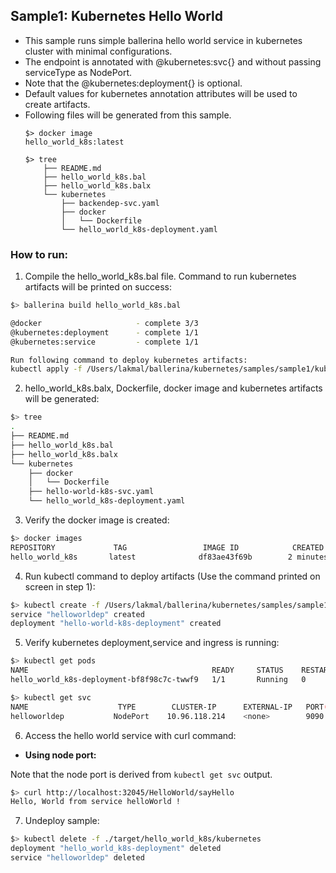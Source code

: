 ## Sample1: Kubernetes Hello World

- This sample runs simple ballerina hello world service in kubernetes cluster with minimal configurations. 
- The endpoint is annotated with @kubernetes:svc{} and without passing serviceType as NodePort. 
- Note that the @kubernetes:deployment{} is optional.
- Default values for kubernetes annotation attributes will be used to create artifacts.
- Following files will be generated from this sample.
    ``` 
    $> docker image
    hello_world_k8s:latest
    
    $> tree
        ├── README.md
        ├── hello_world_k8s.bal
        ├── hello_world_k8s.balx
        └── kubernetes
            ├── backendep-svc.yaml
            ├── docker
            │   └── Dockerfile
            └── hello_world_k8s-deployment.yaml
    ```
### How to run:

1. Compile the  hello_world_k8s.bal file. Command to run kubernetes artifacts will be printed on success:
```bash
$> ballerina build hello_world_k8s.bal

@docker                     - complete 3/3
@kubernetes:deployment      - complete 1/1
@kubernetes:service         - complete 1/1

Run following command to deploy kubernetes artifacts: 
kubectl apply -f /Users/lakmal/ballerina/kubernetes/samples/sample1/kubernetes/
```

2. hello_world_k8s.balx, Dockerfile, docker image and kubernetes artifacts will be generated: 
```bash
$> tree
.
├── README.md
├── hello_world_k8s.bal
├── hello_world_k8s.balx
└── kubernetes
    ├── docker
    │   └── Dockerfile
    ├── hello-world-k8s-svc.yaml
    └── hello_world_k8s-deployment.yaml
```

3. Verify the docker image is created:
```bash
$> docker images
REPOSITORY             TAG                 IMAGE ID            CREATED             SIZE
hello_world_k8s       latest              df83ae43f69b        2 minutes ago        103MB

```

4. Run kubectl command to deploy artifacts (Use the command printed on screen in step 1):
```bash
$> kubectl create -f /Users/lakmal/ballerina/kubernetes/samples/sample1/kubernetes/
service "helloworldep" created
deployment "hello-world-k8s-deployment" created
```

5. Verify kubernetes deployment,service and ingress is running:
```bash
$> kubectl get pods
NAME                                         READY     STATUS    RESTARTS   AGE
hello_world_k8s-deployment-bf8f98c7c-twwf9   1/1       Running   0          0s

$> kubectl get svc
NAME                    TYPE        CLUSTER-IP      EXTERNAL-IP   PORT(S)          AGE
helloworldep           NodePort    10.96.118.214    <none>        9090:32045/TCP   1m

```

6. Access the hello world service with curl command:

- **Using node port:**

Note that the node port is derived from `kubectl get svc` output.
```bash
$> curl http://localhost:32045/HelloWorld/sayHello
Hello, World from service helloWorld !
```


7. Undeploy sample:
```bash
$> kubectl delete -f ./target/hello_world_k8s/kubernetes
deployment "hello_world_k8s-deployment" deleted
service "helloworldep" deleted

```
